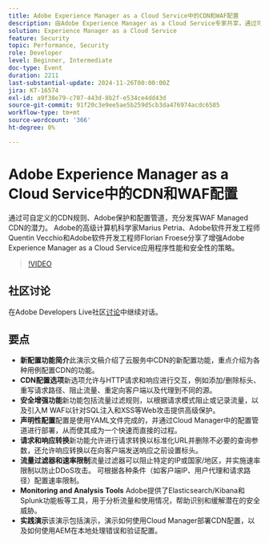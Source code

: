 ```yaml
---
title: Adobe Experience Manager as a Cloud Service中的CDN和WAF配置
description: 由Adobe Experience Manager as a Cloud Service专家共享，通过可自定义的CDN规则、WAF保护和配置管道来增强Adobe应用程序的性能和安全性。
solution: Experience Manager as a Cloud Service
feature: Security
topic: Performance, Security
role: Developer
level: Beginner, Intermediate
doc-type: Event
duration: 2211
last-substantial-update: 2024-11-26T00:00:00Z
jira: KT-16574
exl-id: a9f38e79-c707-443d-8b2f-e534ce4dd43d
source-git-commit: 91f20c3e9ee5ae5b259d5cb3da476974acdc6585
workflow-type: tm+mt
source-wordcount: '366'
ht-degree: 0%

---
```


# Adobe Experience Manager as a Cloud Service中的CDN和WAF配置

通过可自定义的CDN规则、Adobe保护和配置管道，充分发挥WAF Managed CDN的潜力。 Adobe的高级计算机科学家Marius Petria、Adobe软件开发工程师Quentin Vecchio和Adobe软件开发工程师Florian Froese分享了增强Adobe Experience Manager as a Cloud Service应用程序性能和安全性的策略。

>[!VIDEO](https://video.tv.adobe.com/v/3440612/?learn=on&enablevpops&captions=chi_hans)

## 社区讨论

在Adobe Developers Live社区[讨论](https://adobe.ly/3O0TyYa)中继续对话。

## 要点

* **新配置功能简介**&#x200B;此演示文稿介绍了云服务中CDN的新配置功能，重点介绍为各种用例配置CDN的功能。
* **CDN配置选项**&#x200B;新选项允许与HTTP请求和响应进行交互，例如添加/删除标头、重写请求路径、阻止流量、重定向客户端以及代理到不同的源。
* **安全增强功能**&#x200B;新功能包括流量过滤规则，以根据请求模式阻止或记录流量，以及引入M WAF以针对SQL注入和XSS等Web攻击提供高级保护。
* **声明性配置**&#x200B;配置是使用YAML文件完成的，并通过Cloud Manager中的配置管道进行部署，从而使其成为一个快速而直接的过程。
* **请求和响应转换**&#x200B;新功能允许进行请求转换以标准化URL并删除不必要的查询参数，还允许响应转换以在向客户端发送响应之前设置标头。
* **流量过滤器和速率限制**&#x200B;流量过滤器可以阻止特定的IP或国家/地区，并实施速率限制以防止DDoS攻击。 可根据各种条件（如客户端IP、用户代理和请求路径）配置速率限制。
* **Monitoring and Analysis Tools** Adobe提供了Elasticsearch/Kibana和Splunk功能板等工具，用于分析流量和使用情况，帮助识别和缓解潜在的安全威胁。
* **实践演示**&#x200B;该演示包括演示，演示如何使用Cloud Manager部署CDN配置，以及如何使用AEM在本地处理错误和验证配置。

